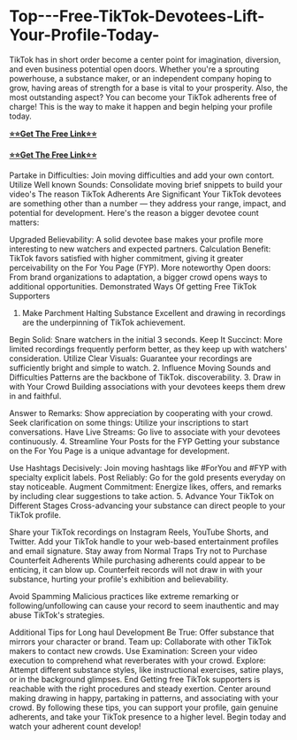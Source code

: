 # Top---Free-TikTok-Devotees-Lift-Your-Profile-Today-
TikTok has in short order become a center point for imagination, diversion, and even business potential open doors. Whether you're a sprouting powerhouse, a substance maker, or an independent company hoping to grow, having areas of strength for a base is vital to your prosperity. Also, the most outstanding aspect? You can become your TikTok adherents free of charge! This is the way to make it happen and begin helping your profile today.

**[⭐⭐Get The Free Link⭐⭐](https://tinyurl.com/free-tiktok-followers-no-hack)**

**[⭐⭐Get The Free Link⭐⭐](https://tinyurl.com/free-tiktok-followers-no-hack)**

Partake in Difficulties: Join moving difficulties and add your own contort.
Utilize Well known Sounds: Consolidate moving brief snippets to build your video's The reason TikTok Adherents Are Significant
Your TikTok devotees are something other than a number — they address your range, impact, and potential for development. Here's the reason a bigger devotee count matters:

Upgraded Believability: A solid devotee base makes your profile more interesting to new watchers and expected partners.
Calculation Benefit: TikTok favors satisfied with higher commitment, giving it greater perceivability on the For You Page (FYP).
More noteworthy Open doors: From brand organizations to adaptation, a bigger crowd opens ways to additional opportunities.
Demonstrated Ways Of getting Free TikTok Supporters
1. Make Parchment Halting Substance
Excellent and drawing in recordings are the underpinning of TikTok achievement.

Begin Solid: Snare watchers in the initial 3 seconds.
Keep It Succinct: More limited recordings frequently perform better, as they keep up with watchers' consideration.
Utilize Clear Visuals: Guarantee your recordings are sufficiently bright and simple to watch.
2. Influence Moving Sounds and Difficulties
Patterns are the backbone of TikTok.
discoverability.
3. Draw in with Your Crowd
Building associations with your devotees keeps them drew in and faithful.

Answer to Remarks: Show appreciation by cooperating with your crowd.
Seek clarification on some things: Utilize your inscriptions to start conversations.
Have Live Streams: Go live to associate with your devotees continuously.
4. Streamline Your Posts for the FYP
Getting your substance on the For You Page is a unique advantage for development.

Use Hashtags Decisively: Join moving hashtags like #ForYou and #FYP with specialty explicit labels.
Post Reliably: Go for the gold presents everyday on stay noticeable.
Augment Commitment: Energize likes, offers, and remarks by including clear suggestions to take action.
5. Advance Your TikTok on Different Stages
Cross-advancing your substance can direct people to your TikTok profile.

Share your TikTok recordings on Instagram Reels, YouTube Shorts, and Twitter.
Add your TikTok handle to your web-based entertainment profiles and email signature.
Stay away from Normal Traps
Try not to Purchase Counterfeit Adherents
While purchasing adherents could appear to be enticing, it can blow up. Counterfeit records will not draw in with your substance, hurting your profile's exhibition and believability.

Avoid Spamming
Malicious practices like extreme remarking or following/unfollowing can cause your record to seem inauthentic and may abuse TikTok's strategies.

Additional Tips for Long haul Development
Be True: Offer substance that mirrors your character or brand.
Team up: Collaborate with other TikTok makers to contact new crowds.
Use Examination: Screen your video execution to comprehend what reverberates with your crowd.
Explore: Attempt different substance styles, like instructional exercises, satire plays, or in the background glimpses.
End
Getting free TikTok supporters is reachable with the right procedures and steady exertion. Center around making drawing in happy, partaking in patterns, and associating with your crowd. By following these tips, you can support your profile, gain genuine adherents, and take your TikTok presence to a higher level. Begin today and watch your adherent count develop!
